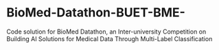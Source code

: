 # BioMed-Datathon-BUET-BME-
Code solution for BioMed Datathon, an Inter-university Competition on Building AI Solutions for Medical Data Through Multi-Label Classification

